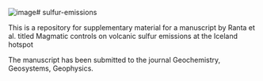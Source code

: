 ![image](https://github.com/eemu/sulfur-emissions/assets/17846726/e7ca08f6-fcf3-416a-96e0-9fa37e4aa63e)# sulfur-emissions

This is a repository for supplementary material for a manuscript by Ranta et al. titled Magmatic controls on volcanic sulfur emissions at the Iceland hotspot

The manuscript has been submitted to the journal Geochemistry, Geosystems, Geophysics.

